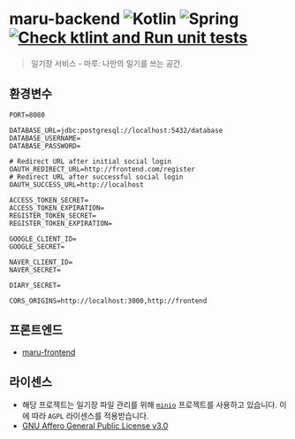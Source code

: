 # maru-backend ![Kotlin](https://img.shields.io/badge/kotlin-%237F52FF.svg?logo=kotlin&logoColor=white) 	![Spring](https://img.shields.io/badge/spring-%236DB33F.svg?logo=spring&logoColor=white) [![Check ktlint and Run unit tests](https://github.com/SkyLightQP/maru-backend/actions/workflows/ci.yml/badge.svg)](https://github.com/SkyLightQP/maru-backend/actions/workflows/ci.yml)

> 일기장 서비스 - 마루: 나만의 일기를 쓰는 공간.

## 환경변수
```dotenv
PORT=8080

DATABASE_URL=jdbc:postgresql://localhost:5432/database
DATABASE_USERNAME=
DATABASE_PASSWORD=

# Redirect URL after initial social login
OAUTH_REDIRECT_URL=http://frontend.com/register
# Redirect URL after successful social login
OAUTH_SUCCESS_URL=http://localhost

ACCESS_TOKEN_SECRET=
ACCESS_TOKEN_EXPIRATION=
REGISTER_TOKEN_SECRET=
REGISTER_TOKEN_EXPIRATION=

GOOGLE_CLIENT_ID=
GOOGLE_SECRET=

NAVER_CLIENT_ID=
NAVER_SECRET=

DIARY_SECRET=

CORS_ORIGINS=http://localhost:3000,http://frontend
```

## 프론트엔드

- [maru-frontend](https://github.com/SkyLightQP/maru-frontend)

## 라이센스

- 해당 프로젝트는 일기장 파일 관리를 위해 [`minio`](https://github.com/minio/minio) 프로젝트를 사용하고 있습니다. 이에 따라 `AGPL` 라이센스를 적용받습니다.
- [GNU Affero General Public License v3.0](./LICENSE)

